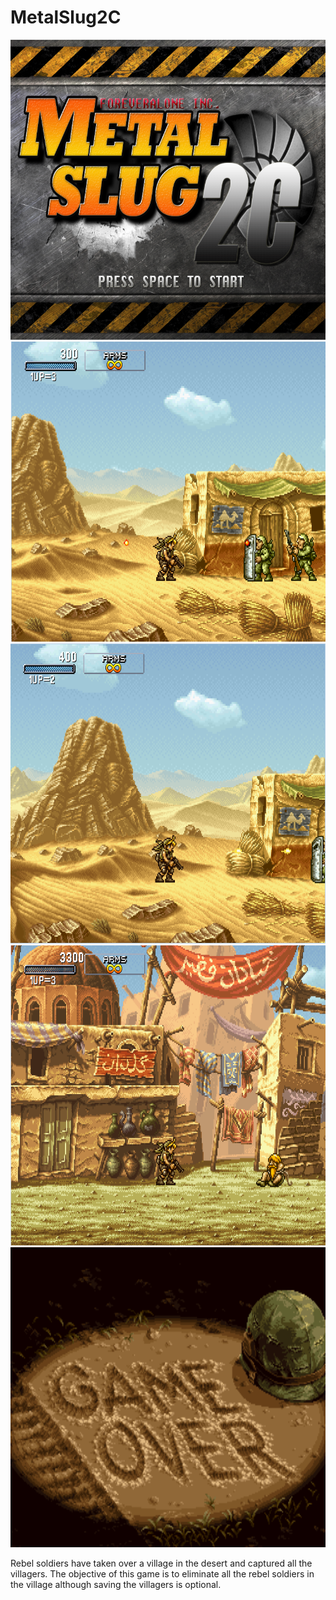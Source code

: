 # MetalSlug2C
<img src="https://github.com/azheng9096/MetalSlug2C/blob/master/Game%20Plan/MS_Title_Screen.png" width="640" height="480">
<img src="https://github.com/azheng9096/MetalSlug2C/blob/master/Game%20Plan/MetalSlug2CScreenCapture1.PNG" width="640" height="480">
<img src="https://github.com/azheng9096/MetalSlug2C/blob/master/Game%20Plan/MetalSlug2CScreenCapture2.PNG" width="640" height="480">
<img src="https://github.com/azheng9096/MetalSlug2C/blob/master/Game%20Plan/MetalSlug2CScreenCapture3.PNG" width="640" height="480">
<img src="https://github.com/azheng9096/MetalSlug2C/blob/master/Game%20Plan/MS_Game_Over_Screen.png" width="640" height="480">
<p>Rebel soldiers have taken over a village in the desert and captured all the villagers. The objective of this game is to eliminate all the rebel soldiers in the village although saving the villagers is optional.</p>
